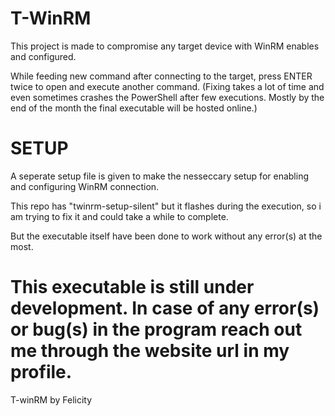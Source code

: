 # T-WinRM

This project is made to compromise any target device with WinRM enables and configured. 


While feeding new command after connecting to the target, press ENTER twice to open and execute another command.  (Fixing takes a lot of time and even sometimes crashes the PowerShell after few executions. Mostly by the end of the month the final executable will be hosted online.)

# SETUP
A seperate setup file is given to make the nesseccary setup for enabling and configuring WinRM connection.


This repo has "twinrm-setup-silent" but it flashes during the execution, so i am trying to fix it and could take a while to complete.


But the executable itself have been done to work without any error(s) at the most.

# This executable is still under development. In case of any error(s) or bug(s) in the program reach out me through the website url in my profile. 






T-winRM by Felicity
